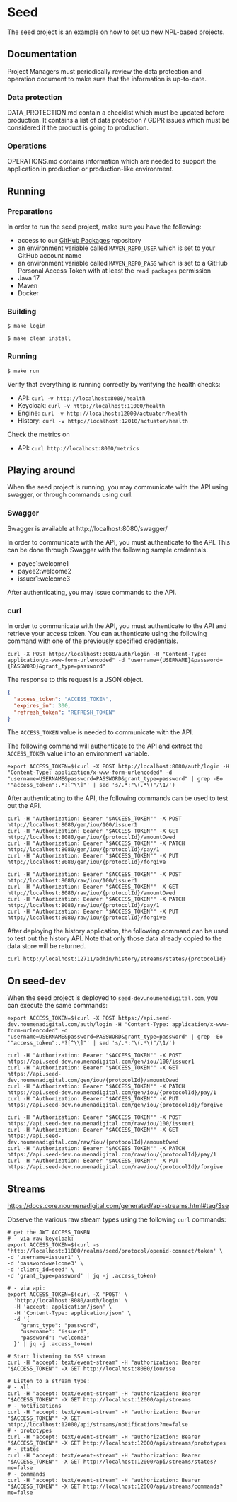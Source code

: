 # Seed

The seed project is an example on how to set up new NPL-based projects.

## Documentation

Project Managers must periodically review the data protection and operation document to make sure that the information
is up-to-date.

### Data protection

DATA_PROTECTION.md contain a checklist which must be updated before production. It contains a list of data protection /
GDPR issues which must be considered if the product is going to production.

### Operations

OPERATIONS.md contains information which are needed to support the application in production or production-like
environment.

## Running

### Preparations

In order to run the seed project, make sure you have the following:

* access to our [GitHub Packages](https://github.com/noumenadigital/packages) repository
* an environment variable called `MAVEN_REPO_USER` which is set to your GitHub account name
* an environment variable called `MAVEN_REPO_PASS` which is set to a GitHub Personal Access Token with at least
  the `read packages` permission
* Java 17
* Maven
* Docker

### Building

```shell
$ make login  
```

```shell
$ make clean install  
```

### Running

```shell
$ make run
```

Verify that everything is running correctly by verifying the health checks:

* API: `curl -v http://localhost:8000/health`
* Keycloak: `curl -v http://localhost:11000/health`
* Engine: `curl -v http://localhost:12000/actuator/health`
* History: `curl -v http://localhost:12010/actuator/health`

Check the metrics on

* API: `curl http://localhost:8000/metrics`

## Playing around

When the seed project is running, you may communicate with the API using swagger, or through commands using curl.

### Swagger

Swagger is available at http://localhost:8080/swagger/

In order to communicate with the API, you must authenticate to the API. This can be done through Swagger with the
following sample credentials.

* payee1:welcome1
* payee2:welcome2
* issuer1:welcome3

After authenticating, you may issue commands to the API.

### curl

In order to communicate with the API, you must authenticate to the API and retrieve your access token. You can
authenticate using the following command with one of the previously specified credentials.

`curl -X POST http://localhost:8080/auth/login -H "Content-Type: application/x-www-form-urlencoded" -d "username={USERNAME}&password={PASSWORD}&grant_type=password"`

The response to this request is a JSON object.

```json
{
  "access_token": "ACCESS_TOKEN",
  "expires_in": 300,
  "refresh_token": "REFRESH_TOKEN"
}
```

The `ACCESS_TOKEN` value is needed to communicate with the API.

The following command will authenticate to the API and extract the `ACCESS_TOKEN` value into an environment variable.

```shell
export ACCESS_TOKEN=$(curl -X POST http://localhost:8080/auth/login -H "Content-Type: application/x-www-form-urlencoded" -d "username=USERNAME&password=PASSWORD&grant_type=password" | grep -Eo '"access_token":.*?[^\\]"' | sed 's/.*:"\(.*\)"/\1/')
```

After authenticating to the API, the following commands can be used to test out the API.

```shell
curl -H "Authorization: Bearer "$ACCESS_TOKEN"" -X POST  http://localhost:8080/gen/iou/100/issuer1
curl -H "Authorization: Bearer "$ACCESS_TOKEN"" -X GET   http://localhost:8080/gen/iou/{protocolId}/amountOwed
curl -H "Authorization: Bearer "$ACCESS_TOKEN"" -X PATCH http://localhost:8080/gen/iou/{protocolId}/pay/1
curl -H "Authorization: Bearer "$ACCESS_TOKEN"" -X PUT   http://localhost:8080/gen/iou/{protocolId}/forgive

curl -H "Authorization: Bearer "$ACCESS_TOKEN"" -X POST  http://localhost:8080/raw/iou/100/issuer1
curl -H "Authorization: Bearer "$ACCESS_TOKEN"" -X GET   http://localhost:8080/raw/iou/{protocolId}/amountOwed
curl -H "Authorization: Bearer "$ACCESS_TOKEN"" -X PATCH http://localhost:8080/raw/iou/{protocolId}/pay/1
curl -H "Authorization: Bearer "$ACCESS_TOKEN"" -X PUT   http://localhost:8080/raw/iou/{protocolId}/forgive
```

After deploying the history application, the following command can be used to test out the history API. Note that only
those data already copied to the data store will be returned.

```shell
curl http://localhost:12711/admin/history/streams/states/{protocolId}
```

## On seed-dev

When the seed project is deployed to `seed-dev.noumenadigital.com`, you can execute the same commands:

```shell
export ACCESS_TOKEN=$(curl -X POST https://api.seed-dev.noumenadigital.com/auth/login -H "Content-Type: application/x-www-form-urlencoded" -d "username=USERNAME&password=PASSWORD&grant_type=password" | grep -Eo '"access_token":.*?[^\\]"' | sed 's/.*:"\(.*\)"/\1/')
```

```shell
curl -H "Authorization: Bearer "$ACCESS_TOKEN"" -X POST  https://api.seed-dev.noumenadigital.com/gen/iou/100/issuer1
curl -H "Authorization: Bearer "$ACCESS_TOKEN"" -X GET   https://api.seed-dev.noumenadigital.com/gen/iou/{protocolId}/amountOwed
curl -H "Authorization: Bearer "$ACCESS_TOKEN"" -X PATCH https://api.seed-dev.noumenadigital.com/gen/iou/{protocolId}/pay/1
curl -H "Authorization: Bearer "$ACCESS_TOKEN"" -X PUT   https://api.seed-dev.noumenadigital.com/gen/iou/{protocolId}/forgive
                                                  
curl -H "Authorization: Bearer "$ACCESS_TOKEN"" -X POST  https://api.seed-dev.noumenadigital.com/raw/iou/100/issuer1
curl -H "Authorization: Bearer "$ACCESS_TOKEN"" -X GET   https://api.seed-dev.noumenadigital.com/raw/iou/{protocolId}/amountOwed
curl -H "Authorization: Bearer "$ACCESS_TOKEN"" -X PATCH https://api.seed-dev.noumenadigital.com/raw/iou/{protocolId}/pay/1
curl -H "Authorization: Bearer "$ACCESS_TOKEN"" -X PUT   https://api.seed-dev.noumenadigital.com/raw/iou/{protocolId}/forgive
```

## Streams
https://docs.core.noumenadigital.com/generated/api-streams.html#tag/Sse

Observe the various raw stream types using the following `curl` commands:
```shell
# get the JWT ACCESS_TOKEN
# - via raw keycloak:
export ACCESS_TOKEN=$(curl -s 'http://localhost:11000/realms/seed/protocol/openid-connect/token' \
-d 'username=issuer1' \
-d 'password=welcome3' \
-d 'client_id=seed' \
-d 'grant_type=password' | jq -j .access_token)

# - via api:
export ACCESS_TOKEN=$(curl -X 'POST' \
  'http://localhost:8080/auth/login' \
  -H 'accept: application/json' \
  -H 'Content-Type: application/json' \
  -d '{
    "grant_type": "password",
    "username": "issuer1",
    "password": "welcome3"
  }' | jq -j .access_token)

# Start listening to SSE stream
curl -H "accept: text/event-stream" -H "authorization: Bearer "$ACCESS_TOKEN"" -X GET http://localhost:8080/iou/sse

# Listen to a stream type:
# - all
curl -H "accept: text/event-stream" -H "authorization: Bearer "$ACCESS_TOKEN"" -X GET http://localhost:12000/api/streams
# - notifications
curl -H "accept: text/event-stream" -H "authorization: Bearer "$ACCESS_TOKEN"" -X GET http://localhost:12000/api/streams/notifications?me=false
# - prototypes
curl -H "accept: text/event-stream" -H "authorization: Bearer "$ACCESS_TOKEN"" -X GET http://localhost:12000/api/streams/prototypes
# - states
curl -H "accept: text/event-stream" -H "authorization: Bearer "$ACCESS_TOKEN"" -X GET http://localhost:12000/api/streams/states?me=false
# - commands
curl -H "accept: text/event-stream" -H "authorization: Bearer "$ACCESS_TOKEN"" -X GET http://localhost:12000/api/streams/commands?me=false
```
